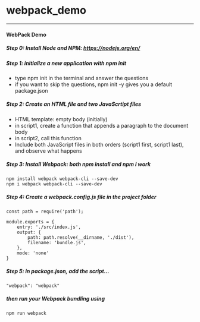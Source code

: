 # webpack_demo

---

#### WebPack Demo

##### Step 0:   Install Node and NPM: https://nodejs.org/en/ 

##### Step 1: initialize a new application with npm init 
* type npm init in the terminal and answer the questions
* if you want to skip the questions, npm init -y gives you a default package.json


##### Step 2: Create an HTML file and two JavaScrtipt files
* HTML template: empty body (initially)
* in script1, create a function that appends a paragraph to the document body 
* in script2, call this function
* Include both JavaScript files in both orders (script1 first, script1 last), and observe what happens 


##### Step 3: Install Webpack: both npm install and npm i work
```
npm install webpack webpack-cli --save-dev
npm i webpack webpack-cli --save-dev
```


##### Step 4: Create a webpack.config.js file in the project folder

```
const path = require('path'); 

module.exports = {
    entry: './src/index.js',
    output: {
        path: path.resolve(__dirname, './dist'),
        filename: 'bundle.js',
    },
    mode: 'none'
}
```

##### Step 5: in package.json, add the script...

```
"webpack": "webpack"
```

##### then run your Webpack bundling using

```
npm run webpack
```
